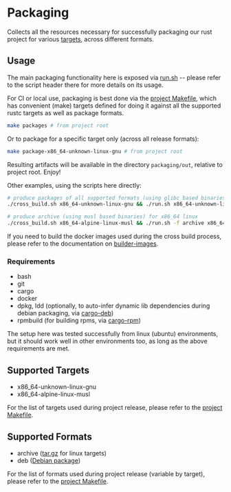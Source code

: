 # Packaging

Collects all the resources necessary for successfully packaging our rust project for various [targets](https://doc.rust-lang.org/rustc/targets/built-in.html), across different formats.

## Usage

The main packaging functionality here is exposed via [run.sh](run.sh) -- please refer to the script header there for more details on its usage.

For CI or local use, packaging is best done via the [project Makefile](../Makefile), which has convenient (make) targets defined for doing it against all the supported rustc targets as well as package formats.

```bash
make packages # from project root
```

Or to package for a specific target only (across all release formats):

```bash
make package-x86_64-unknown-linux-gnu # from project root
```

Resulting artifacts will be available in the directory `packaging/out`, relative to project root. Enjoy!

Other examples, using the scripts here directly:

```bash
# produce packages of all supported formats (using glibc based binaries) for x86_64 linux
./cross_build.sh x86_64-unknown-linux-gnu && ./run.sh x86_64-unknown-linux-gnu

# produce archive (using musl based binaries) for x86_64 linux
./cross_build.sh x86_64-alpine-linux-musl && ./run.sh -f archive x86_64-alpine-linux-musl
```

If you need to build the docker images used during the cross build process, please refer to the documentation on [builder-images](./builder-images).

### Requirements

* bash
* git
* cargo
* docker
* dpkg, ldd (optionally, to auto-infer dynamic lib dependencies during debian packaging, via [cargo-deb](https://github.com/mmstick/cargo-deb#installation))
* rpmbuild (for building rpms, via [cargo-rpm](https://github.com/iqlusioninc/cargo-rpm.git))

The setup here was tested successfully from linux (ubuntu) environments, but it should work well in other environments too, as long as the above requirements are met.

## Supported Targets

* x86_64-unknown-linux-gnu
* x86_64-alpine-linux-musl

For the list of targets used during project release, please refer to the [project Makefile](../Makefile).

## Supported Formats

* archive ([tar.gz](https://en.wikipedia.org/wiki/Tar_(computing)) for linux targets)
* deb ([Debian package](https://www.debian.org/doc/debian-policy/ch-binary.html))

For the list of formats used during project release (variable by target), please refer to the [project Makefile](../Makefile).
